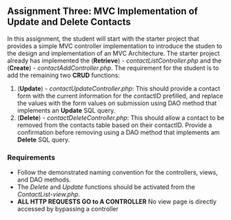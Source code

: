 ## Assignment Three: MVC Implementation of Update and Delete Contacts

In this assignment, the student will start with the starter project that provides a simple MVC controller implementation to introduce the studen to the design and implementation of an MVC Architecture.  The starter project already has implemented the (**Retrieve**) - *contactListController.php* and the (**Create**) - *contactAddController.php*.  The requirement for the student is to add the remaining two **CRUD** functions:
1. (**Update**) - *contactUpdateController.php*: This should provide a contact form with the current information for the contactID prefilled, and replace the values with the form values on submission using DAO method that implements an **Update** SQL query.
2. (**Delete**) - *contactDeleteController.php*: This should allow a contact to be removed from the contacts table based on their contactID. Provide a confirmation before removing using a DAO method that implements am **Delete** SQL query.  

### Requirements
* Follow the demonstrated naming convention for the controllers, views, and DAO methods.
* The *Delete* and *Update* functions should be activated from the *ContactList-view.php*.
* **ALL HTTP REQUESTS GO to A CONTROLLER**  No view page is directly accessed by bypassing a controller
  

